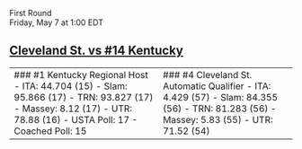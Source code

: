 First Round  
Friday, May 7 at 1:00 EDT
## [Cleveland St. vs #14 Kentucky](https://www.ncaa.com/game/5833389) 

<table><tr><td>  
### #1 Kentucky  
Regional Host  
- ITA: 44.704 (15)  
- Slam: 95.866 (17)  
- TRN: 93.827 (17)  
- Massey: 8.12 (17)  
- UTR: 78.88 (16)  
- USTA Poll: 17  
- Coached Poll: 15  
</td><td>  
### #4 Cleveland St.  
Automatic Qualifier  
- ITA: 4.429 (57)  
- Slam: 84.355 (56)  
- TRN: 81.283 (56)  
- Massey: 5.83 (55)  
- UTR: 71.52 (54)  
</td></tr></table>  